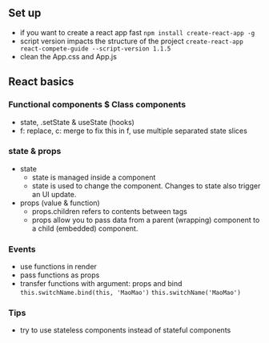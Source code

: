 ## Set up
- if you want to create a react app fast
`npm install create-react-app -g`
- script version impacts the structure of the project
`create-react-app react-compete-guide --script-version 1.1.5`
- clean the App.css and App.js


## React basics

### Functional components $ Class components
- state, .setState & useState (hooks)
- f: replace, c: merge to fix this in f, use multiple separated state slices

### state & props
- state
   - state is managed inside a component
   - state is used to change the component. Changes to state also trigger an UI update.
- props (value & function)
   - props.children refers to contents between tags
   - props allow you to pass data from a parent (wrapping) component to a child (embedded) component.

### Events
- use functions in render
- pass functions as props
- transfer functions with argument: props and bind
`this.switchName.bind(this, 'MaoMao')`
`this.switchName('MaoMao')`

### Tips
- try to use stateless components instead of stateful components